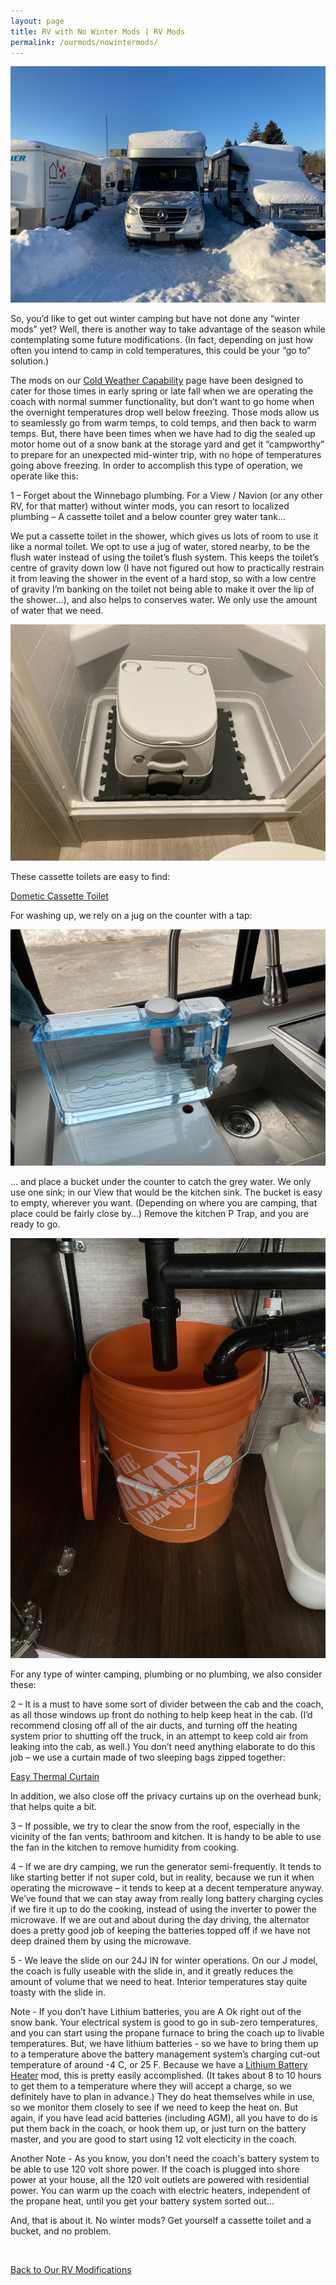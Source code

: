 ```yaml
---
layout: page
title: RV with No Winter Mods | RV Mods
permalink: /ourmods/nowintermods/
---
```

<img src="/assets/webindyinsnowbank.jpg"/>

So, you’d like to get out winter camping but have not done any “winter mods” yet?  Well, there is another way to take advantage of the season while contemplating some future modifications.  (In fact, depending on just how often you intend to camp in cold temperatures, this could be your “go to” solution.)

The mods on our [Cold Weather Capability](https://our2020view.ca/ourmods/coldweather/) page have been designed to cater for those times in early spring or late fall when we are operating the coach with normal summer functionality, but don’t want to go home when the overnight temperatures drop well below freezing.  Those mods allow us to seamlessly go from warm temps, to cold temps, and then back to warm temps.  But, there have been times when we have had to dig the sealed up motor home out of a snow bank at the storage yard and get it “campworthy” to prepare for an unexpected mid-winter trip, with no hope of temperatures going above freezing.  In order to accomplish this type of operation, we operate like this:

1 – Forget about the Winnebago plumbing.  For a View / Navion (or any other RV, for that matter) without winter mods, you can resort to localized plumbing – A cassette toilet and a below counter grey water tank...

We put a cassette toilet in the shower, which gives us lots of room to use it like a normal toilet.  We opt to use a jug of water, stored nearby, to be the flush water instead of using the toilet’s flush system.  This keeps the toilet’s centre of gravity down low (I have not figured out how to practically restrain it from leaving the shower in the event of a hard stop, so with a low centre of gravity I’m banking on the toilet not being able to make it over the lip of the shower...), and also helps to conserves water.  We only use the amount of water that we need.

<img src="/assets/webcassette.jpg"/>

These cassette toilets are easy to find:

<a href = "https://www.canadiantire.ca/en/pdp/dometic-deluxe-portable-camping-toilet-porta-potty-w-self-contained-holding-tank-system-19-l-0763057p.html?&&gclid=Cj0KCQiAi8KfBhCuARIsADp-A556rrFsPIam1hi5ExF89-erflHU9vjCm-6xlvOQ1tBVJc_4HZtFS84aAkfsEALw_wcB&gclsrc=aw.ds#store=459 " target="_blank">Dometic Cassette Toilet </a>

For washing up, we rely on a jug on the counter with a tap: 

<img src="/assets/webwaterjug.jpg"/>

... and place a bucket under the counter to catch the grey water.  We only use one sink; in our View that would be the kitchen sink.  The bucket is easy to empty, wherever you want.  (Depending on where you are camping, that place could be fairly close by...)  Remove the kitchen P Trap, and you are ready to go.

<img src="/assets/webbucket.jpg"/>

For any type of winter camping, plumbing or no plumbing, we also consider these:

2 – It is a must to have some sort of divider between the cab and the coach, as all those windows up front do nothing to help keep heat in the cab.  (I’d recommend closing off all of the air ducts, and turning off the heating system prior to shutting off the truck, in an attempt to keep cold air from leaking into the cab, as well.)  You don’t need anything elaborate to do this job – we use a curtain made of two sleeping bags zipped together:

[Easy Thermal Curtain]( https://our2020view.ca/ourmods/miscmods/)

In addition, we also close off the privacy curtains up on the overhead bunk; that helps quite a bit.

3 – If possible, we try to clear the snow from the roof, especially in the vicinity of the fan vents; bathroom and kitchen.  It is handy to be able to use the fan in the kitchen to remove humidity from cooking.

4 – If we are dry camping, we run the generator semi-frequently.  It tends to like starting better if not super cold, but in reality, because we run it when operating the microwave – it tends to keep at a decent temperature anyway.  We’ve found that we can stay away from really long battery charging cycles if we fire it up to do the cooking, instead of using the inverter to power the microwave.  If we are out and about during the day driving, the alternator does a pretty good job of keeping the batteries topped off if we have not deep drained them by using the microwave.

5 - We leave the slide on our 24J IN for winter operations.  On our J model, the coach is fully useable with the slide in, and it greatly reduces the amount of volume that we need to heat.  Interior temperatures stay quite toasty with the slide in.

Note - If you don’t have Lithium batteries, you are A Ok right out of the snow bank.  Your electrical system is good to go in sub-zero temperatures, and you can start using the propane furnace to bring the coach up to livable temperatures.  But, we have lithium batteries - so we have to bring them up to a temperature above the battery management system’s charging cut-out temperature of around -4 C, or 25 F.  Because we have a [Lithium Battery Heater](https://our2020view.ca/ourmods/batteryheater/) mod, this is pretty easily accomplished.  (It takes about 8 to 10 hours to get them to a temperature where they will accept a charge, so we definitely have to plan in advance.)  They do heat themselves while in use, so we monitor them closely to see if we need to keep the heat on.  But again, if you have lead acid batteries (including AGM), all you have to do is put them back in the coach, or hook them up, or just turn on the battery master, and you are good to start using 12 volt electicity in the coach.

Another Note - As you know, you don't need the coach's battery system to be able to use 120 volt shore power.  If the coach is plugged into shore power at your house, all the 120 volt outlets are powered with residential power.  You can warm up the coach with electric heaters, independent of the propane heat, until you get your battery system sorted out...

And, that is about it.  No winter mods?  Get yourself a cassette toilet and a bucket, and no problem.

<br>

[Back to Our RV Modifications](/ourmods/)
